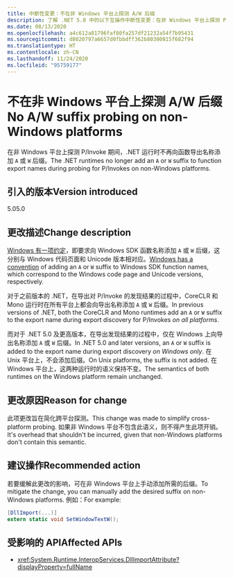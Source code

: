 ```yaml
---
title: 中断性变更：不在非 Windows 平台上探测 A/W 后缀
description: 了解 .NET 5.0 中的以下互操作中断性变更：在非 Windows 平台上探测 P/Invoke 期间，不再将后缀添加到函数导出名称。
ms.date: 08/13/2020
ms.openlocfilehash: a4c612a81796faf80fa257df21232a54f7b95431
ms.sourcegitcommit: d8020797a6657d0fbbdff362b80300815f682f94
ms.translationtype: HT
ms.contentlocale: zh-CN
ms.lasthandoff: 11/24/2020
ms.locfileid: "95759177"
---
```

# <a name="no-aw-suffix-probing-on-non-windows-platforms"></a><span data-ttu-id="9a067-103">不在非 Windows 平台上探测 A/W 后缀</span><span class="sxs-lookup"><span data-stu-id="9a067-103">No A/W suffix probing on non-Windows platforms</span></span>

<span data-ttu-id="9a067-104">在非 Windows 平台上探测 P/Invoke 期间，.NET 运行时不再向函数导出名称添加 `A` 或 `W` 后缀。</span><span class="sxs-lookup"><span data-stu-id="9a067-104">The .NET runtimes no longer add an `A` or `W` suffix to function export names during probing for P/Invokes on non-Windows platforms.</span></span>

## <a name="version-introduced"></a><span data-ttu-id="9a067-105">引入的版本</span><span class="sxs-lookup"><span data-stu-id="9a067-105">Version introduced</span></span>

<span data-ttu-id="9a067-106">5.0</span><span class="sxs-lookup"><span data-stu-id="9a067-106">5.0</span></span>

## <a name="change-description"></a><span data-ttu-id="9a067-107">更改描述</span><span class="sxs-lookup"><span data-stu-id="9a067-107">Change description</span></span>

<span data-ttu-id="9a067-108">[Windows 有一项约定](/windows/win32/intl/conventions-for-function-prototypes)，即要求向 Windows SDK 函数名称添加 `A` 或 `W` 后缀，这分别与 Windows 代码页面和 Unicode 版本相对应。</span><span class="sxs-lookup"><span data-stu-id="9a067-108">[Windows has a convention](/windows/win32/intl/conventions-for-function-prototypes) of adding an `A` or `W` suffix to Windows SDK function names, which correspond to the Windows code page and Unicode versions, respectively.</span></span>

<span data-ttu-id="9a067-109">对于之前版本的 .NET，在导出对 P/Invoke 的发现结果的过程中，CoreCLR 和 Mono 运行时在所有平台上都会向导出名称添加 `A` 或 `W` 后缀。</span><span class="sxs-lookup"><span data-stu-id="9a067-109">In previous versions of .NET, both the CoreCLR and Mono runtimes add an `A` or `W` suffix to the export name during export discovery for P/Invokes *on all platforms*.</span></span>

<span data-ttu-id="9a067-110">而对于 .NET 5.0 及更高版本，在导出发现结果的过程中，仅在 Windows 上向导出名称添加 `A` 或 `W` 后缀。</span><span class="sxs-lookup"><span data-stu-id="9a067-110">In .NET 5.0 and later versions, an `A` or `W` suffix is added to the export name during export discovery *on Windows only*.</span></span> <span data-ttu-id="9a067-111">在 Unix 平台上，不会添加后缀。</span><span class="sxs-lookup"><span data-stu-id="9a067-111">On Unix platforms, the suffix is not added.</span></span> <span data-ttu-id="9a067-112">在 Windows 平台上，这两种运行时的语义保持不变。</span><span class="sxs-lookup"><span data-stu-id="9a067-112">The semantics of both runtimes on the Windows platform remain unchanged.</span></span>

## <a name="reason-for-change"></a><span data-ttu-id="9a067-113">更改原因</span><span class="sxs-lookup"><span data-stu-id="9a067-113">Reason for change</span></span>

<span data-ttu-id="9a067-114">此项更改旨在简化跨平台探测。</span><span class="sxs-lookup"><span data-stu-id="9a067-114">This change was made to simplify cross-platform probing.</span></span> <span data-ttu-id="9a067-115">如果非 Windows 平台不包含此语义，则不得产生此项开销。</span><span class="sxs-lookup"><span data-stu-id="9a067-115">It's overhead that shouldn't be incurred, given that non-Windows platforms don't contain this semantic.</span></span>

## <a name="recommended-action"></a><span data-ttu-id="9a067-116">建议操作</span><span class="sxs-lookup"><span data-stu-id="9a067-116">Recommended action</span></span>

<span data-ttu-id="9a067-117">若要缓解此更改的影响，可在非 Windows 平台上手动添加所需的后缀。</span><span class="sxs-lookup"><span data-stu-id="9a067-117">To mitigate the change, you can manually add the desired suffix on non-Windows platforms.</span></span> <span data-ttu-id="9a067-118">例如：</span><span class="sxs-lookup"><span data-stu-id="9a067-118">For example:</span></span>

```csharp
[DllImport(...)]
extern static void SetWindowTextW();
```

## <a name="affected-apis"></a><span data-ttu-id="9a067-119">受影响的 API</span><span class="sxs-lookup"><span data-stu-id="9a067-119">Affected APIs</span></span>

- <xref:System.Runtime.InteropServices.DllImportAttribute?displayProperty=fullName>

<!--

### Affected APIs

- `T:System.Runtime.InteropServices.DllImportAttribute`

### Category

Interop

-->
